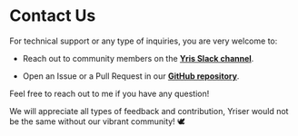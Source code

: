 # Contact Us

For technical support or any type of inquiries, you are very welcome to:

- Reach out to community members on the [**Yris Slack channel**](https://yrisgroupe.slack.com/join/shared_invite/zt-1q51z8dmv-GC0XzUSclzBnUQ0tpKhznw).

- Open an Issue or a Pull Request in our [**GitHub repository**](https://github.com/yris-ops/yriser).

Feel free to reach out to me if you have any question!

We will appreciate all types of feedback and contribution, Yriser would not be the same without our vibrant community! 🕊️